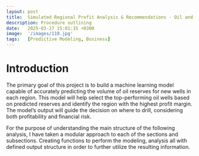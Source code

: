 ```yaml
---
layout: post
title:  Simulated Regional Profit Analysis & Recommendations - Oil and Mining Application
description: Procedure outlining 
date:   2025-03-27 15:01:35 +0300
image:  '/images/110.jpg'
tags:   [Predictive Modeling, Business]
---
```

# Introduction
The primary goal of this project is to build a machine learning model capable of accurately predicting the volume of oil reserves for new wells in each region. This model will help select the top-performing oil wells based on predicted reserves and identify the region with the highest profit margin. The model’s output will guide the decision on where to drill, considering both profitability and financial risk.

For the purpose of understanding the main structure of the following analysis, I have taken a modular approach to each of the sections and subsections. Creating functions to perform the modeling, analysis all with defined output structure in order to further utilize the resulting information.

